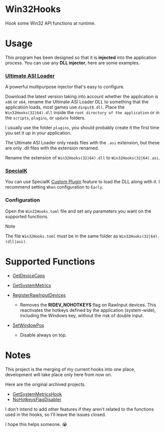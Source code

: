 # Win32Hooks
Hook some Win32 API functions at runtime.

# Usage
This program has been designed so that it is **injected** into the application process. You can use any **DLL injector**, here are some examples.

### [Ultimate ASI Loader](https://github.com/ThirteenAG/Ultimate-ASI-Loader)
A powerful multipurpose injector that's easy to configure.

Download the latest version taking into account whether the application is `x86` or `x64`, rename the Ultimate ASI Loader DLL to something that the application loads, most games use `dinput8.dll`. Place the `Win32Hooks(32|64).dll` inside the `root directory of the application` or in the `scripts`, `plugins`, or `update` folders.

I usually use the folder `plugins`, you should probably create it the first time you set it up in your application.

The Ultimate ASI Loader only reads files with the `.asi` extension, but these are only .dll files with the extension renamed.

Rename the extension of `Win32Hooks(32|64).dll` to `Win32Hooks(32|64).asi`.

### [SpecialK](https://github.com/SpecialKO/SpecialK)
You can use SpecialK [Custom Plugin](https://wiki.special-k.info/en/SpecialK/Tools#custom-plugin) feature to load the DLL along with it. I recommend setting `When` configuration to `Early`.

### Configuration
Open the `Win32Hooks.toml` file and set any parameters you want on the supported functions.

> [!NOTE]
> The file `Win32Hooks.toml` must be in the same folder as `Win32Hooks(32|64).(dll|asi)`.

# Supported Functions
* [GetDeviceCaps](https://learn.microsoft.com/en-us/windows/win32/api/wingdi/nf-wingdi-getdevicecaps)

* [GetSystemMetrics](https://learn.microsoft.com/en-us/windows/win32/api/winuser/nf-winuser-getsystemmetrics)
  
* [RegisterRawInputDevices](https://learn.microsoft.com/en-us/windows/win32/api/winuser/nf-winuser-registerrawinputdevices)
  - Removes the **RIDEV_NOHOTKEYS** flag on RawInput devices. This reactivates the hotkeys defined by the application (system-wide), including the Windows key, without the risk of double input.

* [SetWindowPos](https://learn.microsoft.com/en-us/windows/win32/api/winuser/nf-winuser-setwindowpos)
  - Disable always on top.

# Notes
This project is the merging of my current hooks into one place, development will take place only here from now on.

Here are the original archived projects.

* [GetSystemMetricsHook](https://github.com/Braasileiro/GetSystemMetricsHook)
* [NoHotkeysFlagDisabler](https://github.com/Braasileiro/NoHotkeysFlagDisabler)

I don't intend to add other features if they aren't related to the functions used in the hooks, so I'll leave the issues closed.

I hope this helps someone. :sob:
